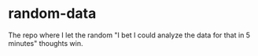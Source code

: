 # random-data
The repo where I let the random "I bet I could analyze the data for that in 5 minutes" thoughts win.
